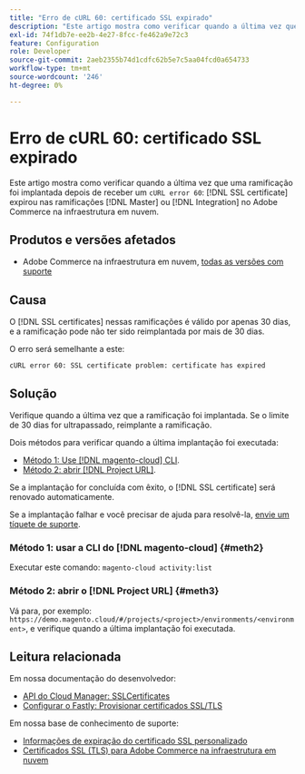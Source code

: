 ```yaml
---
title: "Erro de cURL 60: certificado SSL expirado"
description: "Este artigo mostra como verificar quando a última vez que uma ramificação foi implantada depois de receber um erro de cURL 60: o certificado SSL expirou nas ramificações Principal ou de Integração no Adobe Commerce na infraestrutura em nuvem."
exl-id: 74f1db7e-ee2b-4e27-8fcc-fe462a9e72c3
feature: Configuration
role: Developer
source-git-commit: 2aeb2355b74d1cdfc62b5e7c5aa04fcd0a654733
workflow-type: tm+mt
source-wordcount: '246'
ht-degree: 0%

---
```


# Erro de cURL 60: certificado SSL expirado

Este artigo mostra como verificar quando a última vez que uma ramificação foi implantada depois de receber um `cURL error 60`: [!DNL SSL certificate] expirou nas ramificações [!DNL Master] ou [!DNL Integration] no Adobe Commerce na infraestrutura em nuvem.

## Produtos e versões afetados

* Adobe Commerce na infraestrutura em nuvem, [todas as versões com suporte](https://magento.com/sites/default/files/magento-software-lifecycle-policy.pdf)

## Causa

O [!DNL SSL certificates] nessas ramificações é válido por apenas 30 dias, e a ramificação pode não ter sido reimplantada por mais de 30 dias.

O erro será semelhante a este:

```cURL
cURL error 60: SSL certificate problem: certificate has expired
```

## Solução

Verifique quando a última vez que a ramificação foi implantada. Se o limite de 30 dias for ultrapassado, reimplante a ramificação.

Dois métodos para verificar quando a última implantação foi executada:

* [Método 1: Use [!DNL magento-cloud] CLI](#meth2).
* [Método 2: abrir  [!DNL Project URL]](#meth3).

Se a implantação for concluída com êxito, o [!DNL SSL certificate] será renovado automaticamente.

Se a implantação falhar e você precisar de ajuda para resolvê-la, [envie um tíquete de suporte](https://experienceleague.adobe.com/docs/commerce-knowledge-base/kb/help-center-guide/magento-help-center-user-guide.html#submit-ticket).

### Método 1: usar a CLI do [!DNL magento-cloud] {#meth2}

Executar este comando: `magento-cloud activity:list`

### Método 2: abrir o [!DNL Project URL] {#meth3}

Vá para, por exemplo: `https://demo.magento.cloud/#/projects/<project>/environments/<environment>`, e verifique quando a última implantação foi executada.

## Leitura relacionada

Em nossa documentação do desenvolvedor:

* [API do Cloud Manager: SSLCertificates](https://developer.adobe.com/experience-cloud/cloud-manager/reference/api/#tag/SSLCertificates)
* [Configurar o Fastly: Provisionar certificados SSL/TLS](https://experienceleague.adobe.com/en/docs/commerce-cloud-service/user-guide/cdn/setup-fastly/fastly-configuration#provision-ssltls-certificates)

Em nossa base de conhecimento de suporte:

* [Informações de expiração do certificado SSL personalizado](https://experienceleague.adobe.com/docs/commerce-knowledge-base/kb/troubleshooting/miscellaneous/custom-ssl-certificate-expiration-information.html)
* [Certificados SSL (TLS) para Adobe Commerce na infraestrutura em nuvem](https://experienceleague.adobe.com/docs/commerce-knowledge-base/kb/how-to/ssl-tls-certificates-for-magento-commerce-cloud-faq.html)
